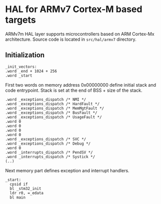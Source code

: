 # HAL for ARMv7 Cortex-M based targets

ARMv7m HAL layer supports microcontrollers based on ARM Cortex-Mx architecture. Source code is located in `src/hal/armv7` directory.

## Initialization

>
    _init_vectors:
    .word _end + 1024 + 256
    .word _start

First two words on memory address 0x00000000 define initial stack and code entrypoint. Stack is set at the end of BSS + size of the stack.

>
    .word _exceptions_dispatch /* NMI */
    .word _exceptions_dispatch /* HardFault */
    .word _exceptions_dispatch /* MemMgtFault */
    .word _exceptions_dispatch /* BusFault */
    .word _exceptions_dispatch /* UsageFault */
    .word 0
    .word 0
    .word 0
    .word 0
    .word _exceptions_dispatch /* SVC */
    .word _exceptions_dispatch /* Debug */
    .word 0
    .word _interrupts_dispatch /* PendSV */
    .word _interrupts_dispatch /* Systick */
    (..)

Next memory part defines exception and interrupt handlers.

>
    _start:
      cpsid if
      bl _stm32_init
      ldr r0, =_edata
      bl main



